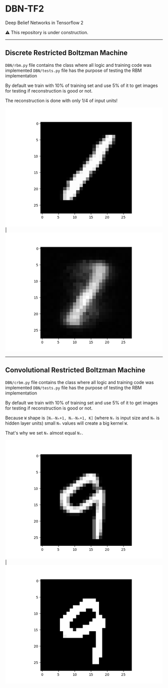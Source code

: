 # DBN-TF2
Deep Belief Networks in Tensorflow 2


⚠️ This repository is under construction.

<hr>

## Discrete Restricted Boltzman Machine
`DBN/rbm.py` file contains the class where all logic and training code was implemented
`DBN/tests.py` file has the purpose of testing the RBM implementation

By default we train with 10% of training set and use 5% of it to get images for testing if reconstruction is  good or not.

The reconstruction is done with only 1/4 of input units!

![Original Image](images/10perc_original_img_train.png) | ![Reconstructed Image](images/10perc_reconstruct_img_train.png)


<hr>

## Convolutional Restricted Boltzman Machine
`DBN/crbm.py` file contains the class where all logic and training code was implemented
`DBN/tests.py` file has the purpose of testing the RBM implementation

By default we train with 10% of training set and use 5% of it to get images for testing if reconstruction is  good or not.

Because `W` shape is `[Nᵥ-Nₕ+1, Nᵥ-Nₕ+1, K]` (where `Nᵥ` is input size and `Nₕ` is hidden layer units) small `Nₕ` values will create a big kernel `W`. 

That's why we set `Nₕ` almost equal `Nᵥ`.

![Original Image](images/10perc_original_conv_img_train.png) | ![Reconstructed Image](images/10perc_reconstruct_conv_img_train.png)